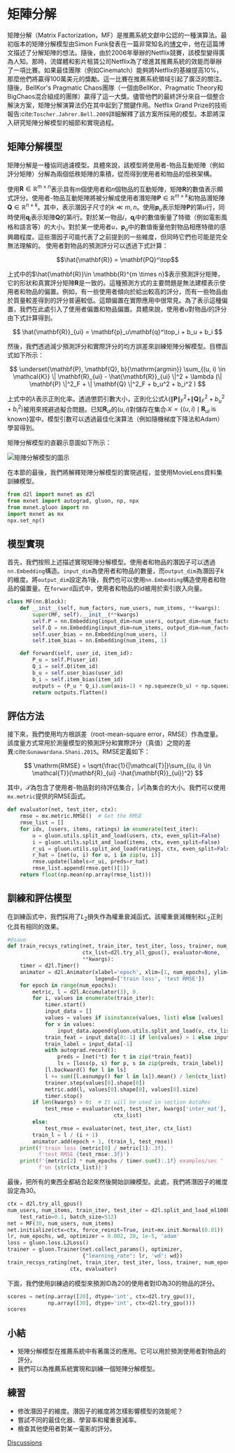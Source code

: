 # 矩陣分解

矩陣分解（Matrix Factorization，MF）是推薦系統文獻中公認的一種演算法。最初版本的矩陣分解模型由Simon Funk發表在一篇非常知名的[博文](https://sifter.org/~simon/journal/20061211.html)中，他在這篇博文描述了分解矩陣的想法。隨後，由於2006年舉辦的Netflix競賽，該模型變得廣為人知。那時，流媒體和影片租賃公司Netflix為了增進其推薦系統的效能而舉辦了一項比賽。如果最佳團隊（例如Cinematch）能夠將Netflix的基線提高10%，那麼他們將贏得100萬美元的獎勵。這一比賽在推薦系統領域引起了廣泛的關注。隨後，BellKor's Pragmatic Chaos團隊（一個由BellKor、Pragmatic Theory和BigChaos混合組成的團隊）贏得了這一大獎。儘管他們的最終評分來自一個整合解決方案，矩陣分解演算法仍在其中起到了關鍵作用。Netflix Grand Prize的技術報告:cite:`Toscher.Jahrer.Bell.2009`詳細解釋了該方案所採用的模型。本節將深入研究矩陣分解模型的細節和實現過程。

## 矩陣分解模型

矩陣分解是一種協同過濾模型。具體來說，該模型將使用者-物品互動矩陣（例如評分矩陣）分解為兩個低秩矩陣的乘積，從而得到使用者和物品的低秩架構。

使用$\mathbf{R} \in \mathbb{R}^{m \times n}$表示具有$m$個使用者和$n$個物品的互動矩陣，矩陣$\mathbf{R}$的數值表示顯式評分。使用者-物品互動矩陣將被分解成使用者潛矩陣$\mathbf{P} \in \mathbb{R}^{m \times k}$和物品潛矩陣$\mathbf{Q} \in \mathbb{R}^{n \times k}$。其中，表示潛因子尺寸的$k \ll m, n$。使用$\mathbf{p}_u$表示矩陣$\mathbf{P}$的第$u$行，同時使用$\mathbf{q}_i$表示矩陣$\mathbf{Q}$的第$i$行。對於某一物品$i$，$\mathbf{q}_i$中的數值衡量了特徵（例如電影風格和語言等）的大小。對於某一使用者$u$，$\mathbf{p}_u$中的數值衡量他對物品相應特徵的感興趣程度。這些潛因子可能代表了之前提到的一些維度，但同時它們也可能是完全無法理解的。 使用者對物品的預測評分可以透過下式計算：

$$\hat{\mathbf{R}} = \mathbf{PQ}^\top$$

上式中的$\hat{\mathbf{R}}\in \mathbb{R}^{m \times n}$表示預測評分矩陣，它的形狀和真實評分矩陣$\mathbf{R}$是一致的。這種預測方式的主要問題是無法建模表示使用者和物品的偏置。例如，有一些使用者傾向於給出較高的評分，而有一些物品由於質量較差得到的評分普遍較低。這類偏置在實際應用中很常見。為了表示這種偏置，我們在此處引入了使用者偏置和物品偏置。具體來說，使用者$u$對物品$i$的評分由下式計算得到。

$$
\hat{\mathbf{R}}_{ui} = \mathbf{p}_u\mathbf{q}^\top_i + b_u + b_i
$$

然後，我們透過減少預測評分和實際評分的均方誤差來訓練矩陣分解模型。目標函式如下所示：

$$
\underset{\mathbf{P}, \mathbf{Q}, b}{\mathrm{argmin}} \sum_{(u, i) \in \mathcal{K}} \| \mathbf{R}_{ui} -
\hat{\mathbf{R}}_{ui} \|^2 + \lambda (\| \mathbf{P} \|^2_F + \| \mathbf{Q}
\|^2_F + b_u^2 + b_i^2 )
$$

上式中的$\lambda$表示正則化率。透過懲罰引數大小，正則化公式$\lambda (\| \mathbf{P} \|^2_F + \| \mathbf{Q}
\|^2_F + b_u^2 + b_i^2 )$被用來規避過擬合問題。已知$\mathbf{R}_{ui}$的$(u, i)$對儲存在集合$\mathcal{K}=\{(u, i) \mid \mathbf{R}_{ui} \text{ is known}\}$當中。模型引數可以透過最佳化演算法（例如隨機梯度下降法和Adam）學習得到。

矩陣分解模型的直觀示意圖如下所示：

![矩陣分解模型的圖示](../img/rec-mf.svg)

在本節的最後，我們將解釋矩陣分解模型的實現過程，並使用MovieLens資料集訓練模型。

```python
from d2l import mxnet as d2l
from mxnet import autograd, gluon, np, npx
from mxnet.gluon import nn
import mxnet as mx
npx.set_np()
```

## 模型實現

首先，我們按照上述描述實現矩陣分解模型。使用者和物品的潛因子可以透過`nn.Embedding`構造。`input_dim`為使用者和物品的數量，而`output_dim`為潛因子$k$的維度。將`output_dim`設定為1後，我們也可以使用`nn.Embedding`構造使用者和物品的偏置量。在`forward`函式中，使用者和物品的id被用於索引嵌入向量。

```python
class MF(nn.Block):
    def __init__(self, num_factors, num_users, num_items, **kwargs):
        super(MF, self).__init__(**kwargs)
        self.P = nn.Embedding(input_dim=num_users, output_dim=num_factors)
        self.Q = nn.Embedding(input_dim=num_items, output_dim=num_factors)
        self.user_bias = nn.Embedding(num_users, 1)
        self.item_bias = nn.Embedding(num_items, 1)

    def forward(self, user_id, item_id):
        P_u = self.P(user_id)
        Q_i = self.Q(item_id)
        b_u = self.user_bias(user_id)
        b_i = self.item_bias(item_id)
        outputs = (P_u * Q_i).sum(axis=1) + np.squeeze(b_u) + np.squeeze(b_i)
        return outputs.flatten()
```

## 評估方法

接下來，我們使用均方根誤差（root-mean-square error，RMSE）作為度量。該度量方式常用於測量模型的預測評分和實際評分（真值）之間的差異:cite:`Gunawardana.Shani.2015`。RMSE定義如下：

$$
\mathrm{RMSE} = \sqrt{\frac{1}{|\mathcal{T}|}\sum_{(u, i) \in \mathcal{T}}(\mathbf{R}_{ui} -\hat{\mathbf{R}}_{ui})^2}
$$

其中，$\mathcal{T}$為包含了使用者-物品對的待評估集合，$|\mathcal{T}|$為集合的大小。我們可以使用`mx.metric`提供的RMSE函式。

```python
def evaluator(net, test_iter, ctx):
    rmse = mx.metric.RMSE()  # Get the RMSE
    rmse_list = []
    for idx, (users, items, ratings) in enumerate(test_iter):
        u = gluon.utils.split_and_load(users, ctx, even_split=False)
        i = gluon.utils.split_and_load(items, ctx, even_split=False)
        r_ui = gluon.utils.split_and_load(ratings, ctx, even_split=False)
        r_hat = [net(u, i) for u, i in zip(u, i)]
        rmse.update(labels=r_ui, preds=r_hat)
        rmse_list.append(rmse.get()[1])
    return float(np.mean(np.array(rmse_list)))
```

## 訓練和評估模型

在訓練函式中，我們採用了$L_2$損失作為權重衰減函式。該權重衰減機制和$L_2$正則化具有相同的效果。

```python
#@save
def train_recsys_rating(net, train_iter, test_iter, loss, trainer, num_epochs,
                        ctx_list=d2l.try_all_gpus(), evaluator=None,
                        **kwargs):
    timer = d2l.Timer()
    animator = d2l.Animator(xlabel='epoch', xlim=[1, num_epochs], ylim=[0, 2],
                            legend=['train loss', 'test RMSE'])
    for epoch in range(num_epochs):
        metric, l = d2l.Accumulator(3), 0.
        for i, values in enumerate(train_iter):
            timer.start()
            input_data = []
            values = values if isinstance(values, list) else [values]
            for v in values:
                input_data.append(gluon.utils.split_and_load(v, ctx_list))
            train_feat = input_data[0:-1] if len(values) > 1 else input_data
            train_label = input_data[-1]
            with autograd.record():
                preds = [net(*t) for t in zip(*train_feat)]
                ls = [loss(p, s) for p, s in zip(preds, train_label)]
            [l.backward() for l in ls]
            l += sum([l.asnumpy() for l in ls]).mean() / len(ctx_list)
            trainer.step(values[0].shape[0])
            metric.add(l, values[0].shape[0], values[0].size)
            timer.stop()
        if len(kwargs) > 0:  # It will be used in section AutoRec
            test_rmse = evaluator(net, test_iter, kwargs['inter_mat'],
                                  ctx_list)
        else:
            test_rmse = evaluator(net, test_iter, ctx_list)
        train_l = l / (i + 1)
        animator.add(epoch + 1, (train_l, test_rmse))
    print(f'train loss {metric[0] / metric[1]:.3f}, '
          f'test RMSE {test_rmse:.3f}')
    print(f'{metric[2] * num_epochs / timer.sum():.1f} examples/sec '
          f'on {str(ctx_list)}')
```

最後，把所有的東西全都結合起來然後開始訓練模型。此處，我們將潛因子的維度設定為30。

```python
ctx = d2l.try_all_gpus()
num_users, num_items, train_iter, test_iter = d2l.split_and_load_ml100k(
    test_ratio=0.1, batch_size=512)
net = MF(30, num_users, num_items)
net.initialize(ctx=ctx, force_reinit=True, init=mx.init.Normal(0.01))
lr, num_epochs, wd, optimizer = 0.002, 20, 1e-5, 'adam'
loss = gluon.loss.L2Loss()
trainer = gluon.Trainer(net.collect_params(), optimizer,
                        {"learning_rate": lr, 'wd': wd})
train_recsys_rating(net, train_iter, test_iter, loss, trainer, num_epochs,
                    ctx, evaluator)
```

下面，我們使用訓練過的模型來預測ID為20的使用者對ID為30的物品的評分。

```python
scores = net(np.array([20], dtype='int', ctx=d2l.try_gpu()),
             np.array([30], dtype='int', ctx=d2l.try_gpu()))
scores
```

## 小結

* 矩陣分解模型在推薦系統中有著廣泛的應用。它可以用於預測使用者對物品的評分。
* 我們可以為推薦系統實現和訓練一個矩陣分解模型。

## 練習

* 修改潛因子的維度。潛因子的維度將怎樣影響模型的效能呢？
* 嘗試不同的最佳化器、學習率和權重衰減率。
* 檢查其他使用者對某一電影的評分。

[Discussions](https://discuss.d2l.ai/t/)

